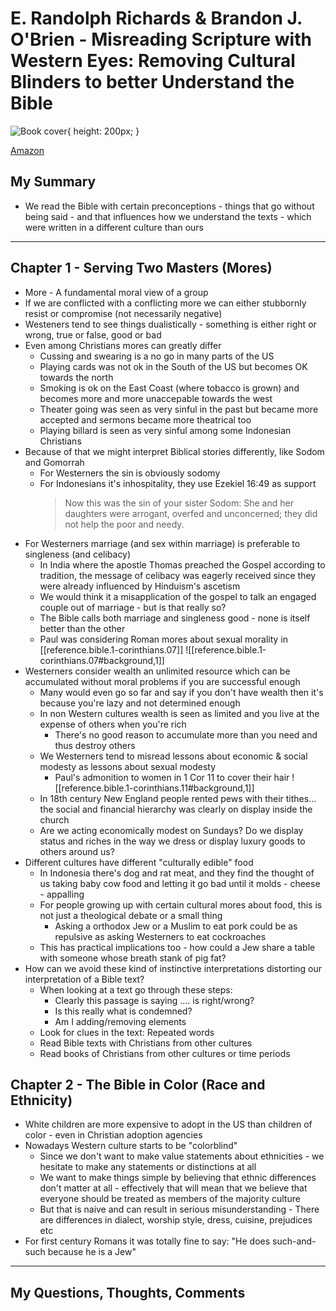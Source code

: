 
# E. Randolph Richards & Brandon J. O'Brien - Misreading Scripture with Western Eyes: Removing Cultural Blinders to better Understand the Bible

![Book cover](https://m.media-amazon.com/images/W/WEBP_402378-T1/images/I/41XntblfB3L._SY346_.jpg){ height: 200px; }

[Amazon](https://www.amazon.com/Misreading-Scripture-Western-Eyes-Understand-ebook/dp/B00BL3JXYE)

## My Summary
- We read the Bible with certain preconceptions - things that go without being said - and that influences how we
  understand the texts - which were written in a different culture than ours

---

## Chapter 1 - Serving Two Masters (Mores)
- More - A fundamental moral view of a group
- If we are conflicted with a conflicting more we can either stubbornly resist or compromise (not necessarily negative)
- Westeners tend to see things dualistically - something is either right or wrong, true or false, good or bad
- Even among Christians mores can greatly differ
  - Cussing and swearing is a no go in many parts of the US
  - Playing cards was not ok in the South of the US but becomes OK towards the north
  - Smoking is ok on the East Coast (where tobacco is grown) and becomes more and more unaccepable towards the west
  - Theater going was seen as very sinful in the past but became more accepted and sermons became more theatrical too
  - Playing billard is seen as very sinful among some Indonesian Christians
- Because of that we might interpret Biblical stories differently, like Sodom and Gomorrah
  - For Westerners the sin is obviously sodomy
  - For Indonesians it's inhospitality, they use Ezekiel 16:49 as support
    > Now this was the sin of your sister Sodom: She and her daughters were arrogant, overfed and unconcerned; they did
      not help the poor and needy.
- For Westerners marriage (and sex within marriage) is preferable to singleness (and celibacy)
  - In India where the apostle Thomas preached the Gospel according to tradition, the message of celibacy was eagerly
    received since they were already influenced by Hinduism's ascetism
  - We would think it a misapplication of the gospel to talk an engaged couple out of marriage - but is that really so?
  - The Bible calls both marriage and singleness good - none is itself better than the other
  - Paul was considering Roman mores about sexual morality in [[reference.bible.1-corinthians.07]]
    ![[reference.bible.1-corinthians.07#background,1]]
- Westerners consider wealth an unlimited resource which can be accumulated without moral problems if you are successful
  enough
  - Many would even go so far and say if you don't have wealth then it's because you're lazy and not determined enough
  - In non Western cultures wealth is seen as limited and you live at the expense of others when you're rich
    - There's no good reason to accumulate more than you need and thus destroy others
  - We Westerners tend to misread lessons about economic & social modesty as lessons about sexual modesty
    - Paul's admonition to women in 1 Cor 11 to cover their hair
      ![[reference.bible.1-corinthians.11#background,1]]
  - In 18th century New England people rented pews with their tithes... the social and financial hierarchy was clearly
    on display inside the church
  - Are we acting economically modest on Sundays? Do we display status and riches in the way we dress or display luxury
    goods to others around us?
- Different cultures have different "culturally edible" food
  - In Indonesia there's dog and rat meat, and they find the thought of us taking baby cow food and letting it go bad
    until it molds - cheese - appalling
  - For people growing up with certain cultural mores about food, this is not just a theological debate or a small thing
    - Asking a orthodox Jew or a Muslim to eat pork could be as repulsive as asking Westerners to eat cockroaches
  - This has practical implications too - how could a Jew share a table with someone whose breath stank of pig fat?
- How can we avoid these kind of instinctive interpretations distorting our interpretation of a Bible text?
  - When looking at a text go through these steps:
    - Clearly this passage is saying .... is right/wrong?
    - Is this really what is condemned?
    - Am I adding/removing elements
  - Look for clues in the text: Repeated words
  - Read Bible texts with Christians from other cultures
  - Read books of Christians from other cultures or time periods

## Chapter 2 - The Bible in Color (Race and Ethnicity)
- White children are more expensive to adopt in the US than children of color - even in Christian adoption agencies
- Nowadays Western culture starts to be "colorblind"
  - Since we don't want to make value statements about ethnicities - we hesitate to make any statements or distinctions
    at all
  - We want to make things simple by believing that ethnic differences don't matter at all - effectively that will mean
    that we believe that everyone should be treated as members of the majority culture
  - But that is naive and can result in serious misunderstanding - There are differences in dialect, worship style,
    dress, cuisine, prejudices etc
- For first century Romans it was totally fine to say: "He does such-and-such because he is a Jew"

---


## My Questions, Thoughts, Comments
